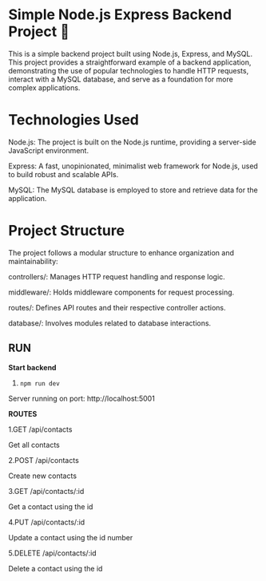 # Simple Node.js Express Backend Project 🚀

This is a simple backend project built using Node.js, Express, and MySQL. This project provides a straightforward example of a backend application, demonstrating the use of popular technologies to handle HTTP requests, interact with a MySQL database, and serve as a foundation for more complex applications.

# Technologies Used

Node.js: The project is built on the Node.js runtime, providing a server-side JavaScript environment.

Express: A fast, unopinionated, minimalist web framework for Node.js, used to build robust and scalable APIs.

MySQL: The MySQL database is employed to store and retrieve data for the application.

# Project Structure

The project follows a modular structure to enhance organization and maintainability:

controllers/: Manages HTTP request handling and response logic.

middleware/: Holds middleware components for request processing.

routes/: Defines API routes and their respective controller actions.

database/: Involves modules related to database interactions.
 
 RUN
--------

**Start backend**
1. `npm run dev`

Server running on port: http://localhost:5001

**ROUTES**

1.GET   /api/contacts

  Get all contacts
  

2.POST  /api/contacts

  Create new contacts
  

3.GET  /api/contacts/:id

  Get a contact using the id
  

4.PUT  /api/contacts/:id

  Update a contact using the id number
  

5.DELETE  /api/contacts/:id

  Delete a contact using the id
